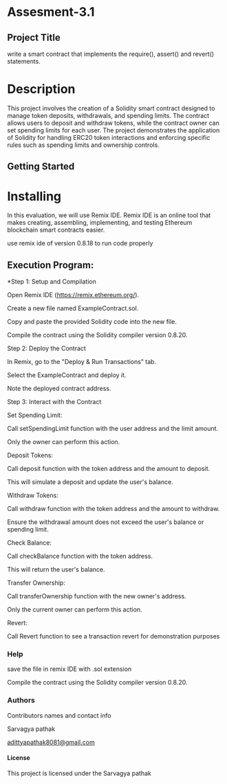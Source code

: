 # Assesment-3.1
## Project Title 
write a smart contract that implements the require(), assert() and revert() statements.

# Description
This project involves the creation of a Solidity smart contract designed to manage token deposits, withdrawals, and spending limits. The contract allows users to deposit and withdraw tokens, while the contract owner can set spending limits for each user. The project demonstrates the application of Solidity for handling ERC20 token interactions and enforcing specific rules such as spending limits and ownership controls.

## Getting Started 
# Installing 
In this evaluation, we will  use Remix IDE. Remix IDE is an online tool that makes creating, assembling, implementing, and testing Ethereum blockchain smart contracts easier.

use remix ide of version 0.8.18 to run code properly

## Execution Program:

*Step 1: Setup and Compilation

Open Remix IDE (https://remix.ethereum.org/).

Create a new file named ExampleContract.sol.

Copy and paste the provided Solidity code into the new file.

Compile the contract using the Solidity compiler version 0.8.20.

Step 2: Deploy the Contract

In Remix, go to the "Deploy & Run Transactions" tab.

Select the ExampleContract and deploy it.

Note the deployed contract address.

Step 3: Interact with the Contract

Set Spending Limit:

Call setSpendingLimit function with the user address and the limit amount.

Only the owner can perform this action.

Deposit Tokens:

Call deposit function with the token address and the amount to deposit.

This will simulate a deposit and update the user's balance.

Withdraw Tokens:

Call withdraw function with the token address and the amount to withdraw.

Ensure the withdrawal amount does not exceed the user's balance or spending limit.

Check Balance:

Call checkBalance function with the token address.

This will return the user's balance.

Transfer Ownership:

Call transferOwnership function with the new owner's address.

Only the current owner can perform this action.

 Revert:

Call Revert function to see a transaction revert for demonstration purposes

### Help

save the file in remix IDE with .sol extension 

Compile the contract using the Solidity compiler version 0.8.20.

### Authors

Contributors names and contact info

Sarvagya pathak 

 adittyapathak8081@gmail.com


#### License

This project is licensed under the Sarvagya pathak  

